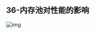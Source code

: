 ## 36-内存池对性能的影响
![img](https://raw.githubusercontent.com/fanpan26/nginx-study/master/nginx/nginx-36-20190416201825.png)

